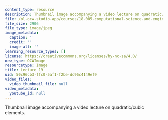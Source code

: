 ```yaml
---
content_type: resource
description: Thumbnail image accompanying a video lecture on quadratic/cubic elements.
file: /ol-ocw-studio-app/courses/18-085-computational-science-and-engineering-i-fall-2008/50c96cb3ffc05af1f2bedc96c4149ef9_19.jpg
file_size: 2906
file_type: image/jpeg
image_metadata:
  caption: ''
  credit: ''
  image-alt: ''
learning_resource_types: []
license: https://creativecommons.org/licenses/by-nc-sa/4.0/
ocw_type: OCWImage
resourcetype: Image
title: Lecture 19
uid: 50c96cb3-ffc0-5af1-f2be-dc96c4149ef9
video_files:
  video_thumbnail_file: null
video_metadata:
  youtube_id: null
---
```

Thumbnail image accompanying a video lecture on quadratic/cubic elements.